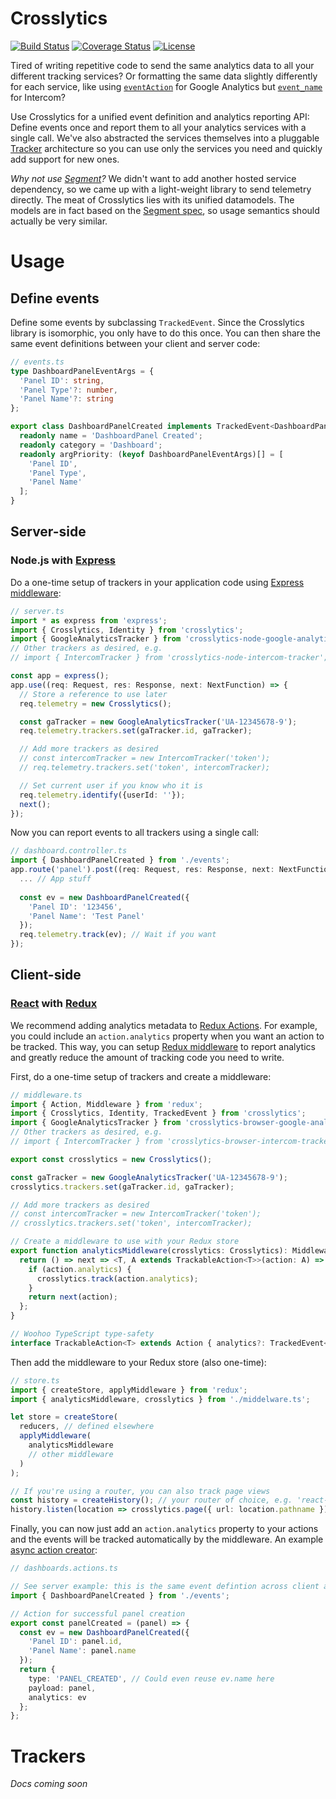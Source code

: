 # Crosslytics
[![Build Status](https://travis-ci.org/CrossLead/crosslytics.svg?branch=master)](https://travis-ci.org/CrossLead/crosslytics.svg?branch=master)
[![Coverage Status](https://coveralls.io/repos/github/CrossLead/crosslytics/badge.svg?branch=master)](https://coveralls.io/github/CrossLead/crosslytics?branch=master)
[![License](https://img.shields.io/badge/License-Apache%202.0-blue.svg)](https://opensource.org/licenses/Apache-2.0)

Tired of writing repetitive code to send the same analytics data to all your different tracking services? Or formatting the same data slightly differently for each service, like using [`eventAction`](https://developers.google.com/analytics/devguides/collection/analyticsjs/field-reference#eventAction) for Google Analytics but [`event_name`](https://developers.intercom.com/reference#event-model) for Intercom?

Use Crosslytics for a unified event definition and analytics reporting API: Define events once and report them to all your analytics services with a single call. We've also abstracted the services themselves into a pluggable [Tracker](#trackers) architecture so you can use only the services you need and quickly add support for new ones.

_Why not use [Segment](https://segment.com/)?_ We didn't want to add another hosted service dependency, so we came up with a light-weight library to send telemetry directly. The meat of Crosslytics lies with its unified datamodels. The models are in fact based on the [Segment spec](https://segment.com/docs/spec/), so usage semantics should actually be very similar.

# Usage

## Define events
Define some events by subclassing `TrackedEvent`. Since the Crosslytics library is isomorphic, you only have to do this once. You can then share the same event definitions between your client and server code:
```ts
// events.ts
type DashboardPanelEventArgs = {
  'Panel ID': string,
  'Panel Type'?: number,
  'Panel Name'?: string
};

export class DashboardPanelCreated implements TrackedEvent<DashboardPanelEventArgs> {
  readonly name = 'DashboardPanel Created';
  readonly category = 'Dashboard';
  readonly argPriority: (keyof DashboardPanelEventArgs)[] = [
    'Panel ID',
    'Panel Type',
    'Panel Name'
  ];
}
```

## Server-side
### Node.js with [Express](https://expressjs.com/)

Do a one-time setup of trackers in your application code using [Express middleware](https://expressjs.com/en/guide/writing-middleware.html):
```ts
// server.ts
import * as express from 'express';
import { Crosslytics, Identity } from 'crosslytics';
import { GoogleAnalyticsTracker } from 'crosslytics-node-google-analytics-tracker';
// Other trackers as desired, e.g.
// import { IntercomTracker } from 'crosslytics-node-intercom-tracker';

const app = express();
app.use((req: Request, res: Response, next: NextFunction) => {
  // Store a reference to use later
  req.telemetry = new Crosslytics();

  const gaTracker = new GoogleAnalyticsTracker('UA-12345678-9');
  req.telemetry.trackers.set(gaTracker.id, gaTracker);

  // Add more trackers as desired
  // const intercomTracker = new IntercomTracker('token');
  // req.telemetry.trackers.set('token', intercomTracker);

  // Set current user if you know who it is
  req.telemetry.identify({userId: ''});
  next();
});
```

Now you can report events to all trackers using a single call:
```ts
// dashboard.controller.ts
import { DashboardPanelCreated } from './events';
app.route('panel').post((req: Request, res: Response, next: NextFunction) => {
  ... // App stuff
  
  const ev = new DashboardPanelCreated({
    'Panel ID': '123456',
    'Panel Name': 'Test Panel'
  });
  req.telemetry.track(ev); // Wait if you want
});
```

## Client-side
### [React](https://facebook.github.io/react/) with [Redux](http://redux.js.org/)
We recommend adding analytics metadata to [Redux Actions](http://redux.js.org/docs/basics/Actions.html). For example, you could include an `action.analytics` property when you want an action to be tracked. This way, you can setup [Redux middleware](http://redux.js.org/docs/advanced/Middleware.html) to report analytics and greatly reduce the amount of tracking code you need to write.

First, do a one-time setup of trackers and create a middleware:
```ts
// middleware.ts
import { Action, Middleware } from 'redux';
import { Crosslytics, Identity, TrackedEvent } from 'crosslytics';
import { GoogleAnalyticsTracker } from 'crosslytics-browser-google-analytics-tracker';
// Other trackers as desired, e.g.
// import { IntercomTracker } from 'crosslytics-browser-intercom-tracker';

export const crosslytics = new Crosslytics();

const gaTracker = new GoogleAnalyticsTracker('UA-12345678-9');
crosslytics.trackers.set(gaTracker.id, gaTracker);

// Add more trackers as desired
// const intercomTracker = new IntercomTracker('token');
// crosslytics.trackers.set('token', intercomTracker);

// Create a middleware to use with your Redux store
export function analyticsMiddleware(crosslytics: Crosslytics): Middleware {
  return () => next => <T, A extends TrackableAction<T>>(action: A) => {
    if (action.analytics) {
      crosslytics.track(action.analytics);
    }
    return next(action);
  };
}

// Woohoo TypeScript type-safety
interface TrackableAction<T> extends Action { analytics?: TrackedEvent<T> }
```

Then add the middleware to your Redux store (also one-time):
```ts
// store.ts
import { createStore, applyMiddleware } from 'redux';
import { analyticsMiddleware, crosslytics } from './middelware.ts';

let store = createStore(
  reducers, // defined elsewhere
  applyMiddleware(
    analyticsMiddleware
    // other middleware
  )
);

// If you're using a router, you can also track page views
const history = createHistory(); // your router of choice, e.g. 'react-router-redux'
history.listen(location => crosslytics.page({ url: location.pathname }));
```

Finally, you can now just add an `action.analytics` property to your actions and the events will be tracked automatically by the middleware. An example [async action creator](http://redux.js.org/docs/advanced/AsyncActions.html):
```ts
// dashboards.actions.ts

// See server example: this is the same event defintion across client and server
import { DashboardPanelCreated } from './events';

// Action for successful panel creation
export const panelCreated = (panel) => {
  const ev = new DashboardPanelCreated({
    'Panel ID': panel.id,
    'Panel Name': panel.name
  });
  return {
    type: 'PANEL_CREATED', // Could even reuse ev.name here
    payload: panel,
    analytics: ev
  };
};
```
# Trackers
_Docs coming soon_